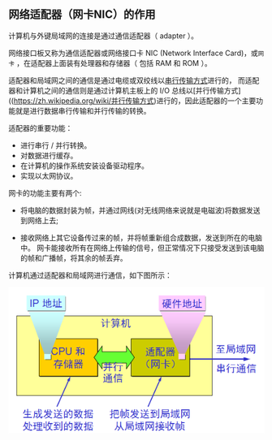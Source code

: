 ## 网络适配器（网卡NIC）的作用

计算机与外键局域网的连接是通过通信适配器（ adapter ）。

网络接口板又称为通信适配器或网络接口卡 NIC (Network Interface Card)，或`网卡`
，在适配器上面装有处理器和存储器（ 包括 RAM 和 ROM ）。

适配器和局域网之间的通信是通过电缆或双绞线以[串行传输方式](https://zh.wikipedia.org/wiki/串行传输方式
)进行的，
而适配器和计算机之间的通信则是通过计算机主板上的 I/O 总线以[并行传输方式]((https://zh.wikipedia.org/wiki/并行传输方式)进行的，因此适配器的一个主要功能就是进行数据串行传输和并行传输的转换。

适配器的重要功能：

  * 进行串行 / 并行转换。
  * 对数据进行缓存。
  * 在计算机的操作系统安装设备驱动程序。
  * 实现以太网协议。

网卡的功能主要有两个:

 * 将电脑的数据封装为帧，并通过网线(对无线网络来说就是电磁波)将数据发送到网络上去;

 * 接收网络上其它设备传过来的帧，并将帧重新组合成数据，发送到所在的电脑中。
网卡能接收所有在网络上传输的信号，但正常情况下只接受发送到该电脑的帧和广播帧，将其余的帧丢弃。

计算机通过适配器和局域网进行通信，如下图所示：


 ![data_layer_nic][2]


[2]: ../../../images/base/data_layer_nic.png
